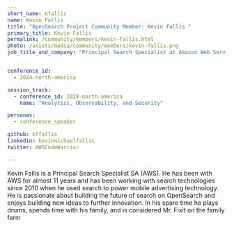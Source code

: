```yaml
---
short_name: kfallis
name: Kevin Fallis
title: "OpenSearch Project Community Member: Kevin Fallis "
primary_title: Kevin Fallis
permalink: /community/members/kevin-fallis.html
photo: /assets/media/community/members/kevin-fallis.png
job_title_and_company: "Principal Search Specialist at Amazon Web Services"


conference_id:
  - 2024-north-america

session_track:
  - conference_id: 2024-north-america
    name: "Analytics, Observability, and Security"

personas:
  - conference_speaker

github: kffallis
linkedin: kevinmichaelfallis
twitter: AWSCodeWarrior

---
```

Kevin Fallis is a Principal Search Specialist SA (AWS).  He has been with AWS for almost 11 years and has been working with search technologies since 2010 when he used search to power mobile advertising technology.  He is passionate about building the future of search on OpenSearch and enjoys building new ideas to further innovation.  In his spare time he plays drums, spends time with his family, and is considered Mr. Fixit on the family farm